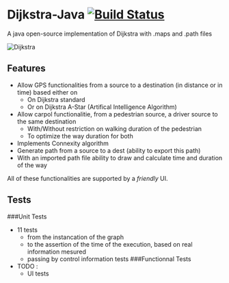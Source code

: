 # Dijkstra-Java [![Build Status](https://travis-ci.org/vchatela/Dijkstra-Java.svg?branch=master)](https://travis-ci.org/vchatela/Dijkstra-Java)
A java open-source implementation of Dijkstra with .maps and .path files

![Dijkstra](http://img15.hostingpics.net/pics/275768Dijkstra.png)

## Features
* Allow GPS functionalities from a source to a destination (in distance or in time) based either on
  * On Dijkstra standard
  * Or on Dijkstra A-Star (Artifical Intelligence Algorithm)
* Allow carpol functionalitie, from a pedestrian source, a driver source to the same destination 
  * With/Without restriction on walking duration of the pedestrian
  * To optimize the way duration for both
* Implements Connexity algorithm
* Generate path from a source to a dest (ability to export this path)
* With an imported path file ability to draw and calculate time and duration of the way

All of these functionalities are supported by a *friendly* UI.

## Tests
###Unit Tests
* 11 tests 
  * from the instancation of the graph
  * to the assertion of the time of the execution, based on real information mesured
  * passing by control information tests
###Functionnal Tests
* TODO : 
  * UI tests
